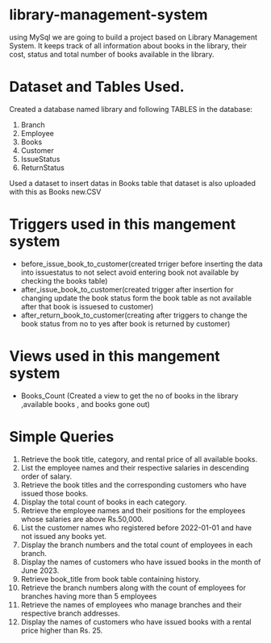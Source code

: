 # library-management-system
using MySql
we are going to build a project based on Library Management System. It keeps track of all information about books in the library, their cost, status and total number of books available in the library.
# Dataset and Tables Used.
Created a database named library and following TABLES in the database: 

1. Branch 
2. Employee 
3. Books
4. Customer
5. IssueStatus
6. ReturnStatus

Used a dataset to insert datas in Books table that dataset is also uploaded with this as Books new.CSV

# Triggers used in this mangement system
* before_issue_book_to_customer(created trriger before inserting the data into issuestatus to not select avoid entering book not available by checking the books table)
* after_issue_book_to_customer(created trigger  after insertion for changing update the book status form the book table as not available after that book is issuesed to customer)
* after_return_book_to_customer(creating after triggers to change the book status from no to yes after book is returned by customer)

# Views used in this mangement system
* Books_Count (Created a view to get the no of books in the library ,available books , and books gone out)

# Simple Queries
1. Retrieve the book title, category, and rental price of all available books.
2. List the employee names and their respective salaries in descending order of salary.
3. Retrieve the book titles and the corresponding customers who have issued those books.
4. Display the total count of books in each category.
5. Retrieve the employee names and their positions for the employees whose salaries are above Rs.50,000.
6. List the customer names who registered before 2022-01-01 and have not issued any books yet.
7. Display the branch numbers and the total count of employees in each branch.
8. Display the names of customers who have issued books in the month of June 2023.
9. Retrieve book_title from book table containing history.
10. Retrieve the branch numbers along with the count of employees for branches having more than 5 employees
11. Retrieve the names of employees who manage branches and their respective branch addresses.
12. Display the names of customers who have issued books with a rental price higher than Rs. 25.

# 


